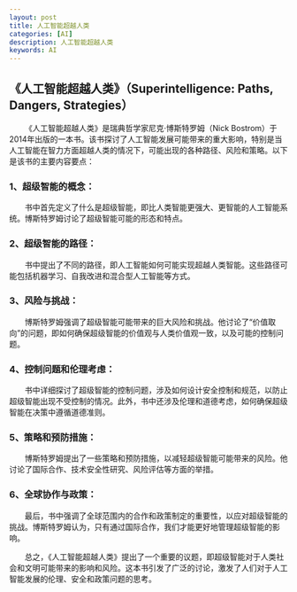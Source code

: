 ```yaml
---
layout: post
title: 人工智能超越人类
categories: [AI]
description: 人工智能超越人类
keywords: AI
---
```


## 《人工智能超越人类》（Superintelligence: Paths, Dangers, Strategies）

&emsp;&emsp;《人工智能超越人类》是瑞典哲学家尼克·博斯特罗姆（Nick Bostrom）于2014年出版的一本书。该书探讨了人工智能发展可能带来的重大影响，特别是当人工智能在智力方面超越人类的情况下，可能出现的各种路径、风险和策略。以下是该书的主要内容要点：

### 1、超级智能的概念： 

&emsp;&emsp;书中首先定义了什么是超级智能，即比人类智能更强大、更智能的人工智能系统。博斯特罗姆讨论了超级智能可能的形态和特点。

### 2、超级智能的路径： 

&emsp;&emsp;书中提出了不同的路径，即人工智能如何可能实现超越人类智能。这些路径可能包括机器学习、自我改进和混合型人工智能等方式。

### 3、风险与挑战： 

&emsp;&emsp;博斯特罗姆强调了超级智能可能带来的巨大风险和挑战。他讨论了“价值取向”的问题，即如何确保超级智能的价值观与人类价值观一致，以及可能的控制问题。

### 4、控制问题和伦理考虑： 

&emsp;&emsp;书中详细探讨了超级智能的控制问题，涉及如何设计安全控制和规范，以防止超级智能出现不受控制的情况。此外，书中还涉及伦理和道德考虑，如何确保超级智能在决策中遵循道德准则。

### 5、策略和预防措施： 

&emsp;&emsp;博斯特罗姆提出了一些策略和预防措施，以减轻超级智能可能带来的风险。他讨论了国际合作、技术安全性研究、风险评估等方面的举措。

### 6、全球协作与政策： 

&emsp;&emsp;最后，书中强调了全球范围内的合作和政策制定的重要性，以应对超级智能的挑战。博斯特罗姆认为，只有通过国际合作，我们才能更好地管理超级智能的影响。

&emsp;&emsp;总之，《人工智能超越人类》提出了一个重要的议题，即超级智能对于人类社会和文明可能带来的影响和风险。这本书引发了广泛的讨论，激发了人们对于人工智能发展的伦理、安全和政策问题的思考。
